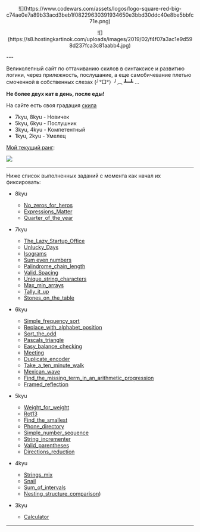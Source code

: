 <p align="center">
    ![](https://www.codewars.com/assets/logos/logo-square-red-big-c74ae0e7a89b33acd3beb1f08229630391934650e3bbd30ddc40e8be5bbfc71e.png)
</p>
<p align="center">
    ![](https://s8.hostingkartinok.com/uploads/images/2019/02/f4f07a3ac1e9d598d237fca3c81aabb4.jpg)
</p>
---

Великолепный сайт по оттачиванию скилов в синтаксисе и развитию логики, через прилежность, послушание, а еще самобичевание плетью смоченной в собственных слезах (╯°□°）╯︵ ┻━┻ ...

**Не более двух кат в день, после еды!** 

На сайте есть своя градация [скила](https://www.codewars.com/about)

- 7kyu, 8kyu - Новичек
- 5kyu, 6kyu - Послушник
- 3kyu, 4kyu - Компетентный
- 1kyu, 2kyu - Умелец

[Мой текущий ранг](https://www.codewars.com/users/MrBeean):

<img src=https://www.codewars.com/users/MrBeean/badges/large>

---

Ниже список выполненных заданий с момента как начал их фиксировать:

- 8kyu
  - [No_zeros_for_heros](solutions/8kyu/No_zeros_for_heros)
  - [Expressions_Matter](solutions/8kyu/Expressions_Matter)
  - [Quarter_of_the_year](solutions/8kyu/Quarter_of_the_year)
  
- 7kyu
  - [The_Lazy_Startup_Office](solutions/7kyu/The_Lazy_Startup_Office)
  - [Unlucky_Days](solutions/7kyu/Unlucky_Days)
  - [Isograms](solutions/7kyu/Isograms)
  - [Sum even numbers](solutions/7kyu/Sum_even_numbers)
  - [Palindrome_chain_length](solutions/7kyu/Palindrome_chain_length)
  - [Valid_Spacing](solutions/7kyu/Valid_Spacing)
  - [Unique_string_characters](solutions/7kyu/Unique_string_characters)
  - [Max_min_arrays](solutions/7kyu/Max_min_arrays)
  - [Tally_it_up](solutions/7kyu/Tally_it_up)
  - [Stones_on_the_table](solutions/7kyu/Stones_on_the_table)

- 6kyu
  - [Simple_frequency_sort](solutions/6kyu/Simple_frequency_sort)
  - [Replace_with_alphabet_position](solutions/6kyu/Replace_with_alphabet_position)
  - [Sort_the_odd](solutions/6kyu/Sort_the_odd)
  - [Pascals_triangle](solutions/6kyu/Pascals_triangle)
  - [Easy_balance_checking](solutions/6kyu/Easy_balance_checking)
  - [Meeting](solutions/6kyu/Meeting)
  - [Duplicate_encoder](solutions/6kyu/Duplicate_encoder)
  - [Take_a_ten_minute_walk](solutions/6kyu/Take_a_ten_minute_walk)
  - [Mexican_wave](solutions/6kyu/Mexican_wave)
  - [Find_the_missing_term_in_an_arithmetic_progression](solutions/6kyu/Find_the_missing_term_in_an_arithmetic_progression)
  - [Framed_reflection](solutions/6kyu/Framed_reflection)
 
- 5kyu
  - [Weight_for_weight](solutions/5kyu/Weight_for_weight)
  - [Rot13](solutions/5kyu/Rot13)
  - [Find_the_smallest](solutions/5kyu/Find_the_smallest)
  - [Phone_directory](solutions/5kyu/Phone_directory)
  - [Simple_number_sequence](solutions/5kyu/Simple_number_sequence)
  - [String_incrementer](solutions/5kyu/String_incrementer)
  - [Valid_parentheses](solutions/5kyu/Valid_parentheses)
  - [Directions_reduction](solutions/5kyu/Directions_reduction)

- 4kyu
  - [Strings_mix](solutions/4kyu/Strings_mix)
  - [Snail](solutions/4kyu/Snail)
  - [Sum_of_intervals](solutions/4kyu/Sum_of_intervals)
  - [Nesting_structure_comparison](solutions/4kyu/Nesting_structure_comparison))

- 3kyu
  - [Calculator](solutions/3kyu/Calculator)
---
